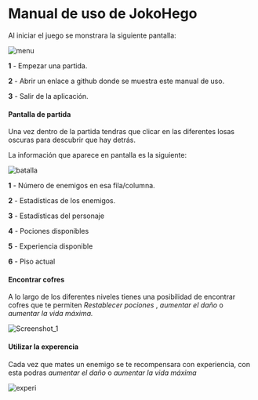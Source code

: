 # Manual de uso de JokoHego

Al iniciar el juego se monstrara la siguiente pantalla:

![menu](C:\Users\Usuario\Pictures\menu.png)

**1** - Empezar una partida.

**2** - Abrir un enlace a github donde se muestra este manual de uso.

**3** - Salir de la aplicación.



####  Pantalla de partida

Una vez dentro de la partida tendras que clicar en las diferentes losas oscuras para descubrir que hay detrás. 

La información que aparece en pantalla es la siguiente:

![batalla](C:\Users\Usuario\Pictures\batalla.png)

**1** - Número de enemigos en esa fila/columna.

**2** - Estadísticas de los enemigos.

**3** - Estadísticas del personaje

**4** - Pociones disponibles

**5** - Experiencia disponible

**6** - Piso actual

#### Encontrar cofres

A lo largo de los diferentes niveles tienes una posibilidad de encontrar cofres que te permiten *Restablecer pociones* , *aumentar el daño* o *aumentar la vida máxima.* 

![Screenshot_1](C:\Users\Usuario\Pictures\Screenshot_1.png)

#### Utilizar la experencia

Cada vez que mates un enemigo se te recompensara con experiencia, con esta podras *aumentar el daño* o *aumentar la vida máxima*

![experi](C:\Users\Usuario\Pictures\experi.png)



